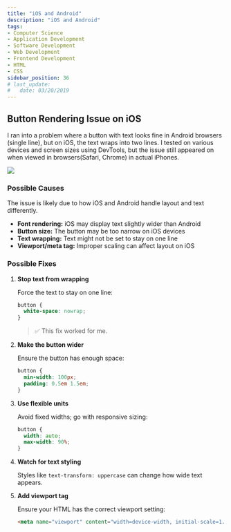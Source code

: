 ```yaml
---
title: "iOS and Android"
description: "iOS and Android"
tags:
- Computer Science
- Application Development
- Software Development
- Web Development
- Frontend Development
- HTML
- CSS
sidebar_position: 36
# last_update:
#   date: 03/20/2019
---
```





## Button Rendering Issue on iOS

I ran into a problem where a button with text looks fine in Android browsers (single line), but on iOS, the text wraps into two lines. I tested on various devices and screen sizes using DevTools, but the issue still appeared on when viewed in browsers(Safari, Chrome) in actual iPhones.

<div class="img-center"> 

![](/img/docs/Screenshot-2025-04-17-044010.png)

</div>


### Possible Causes

The issue is likely due to how iOS and Android handle layout and text differently.

- **Font rendering:** iOS may display text slightly wider than Android
- **Button size:** The button may be too narrow on iOS devices
- **Text wrapping:** Text might not be set to stay on one line
- **Viewport/meta tag:** Improper scaling can affect layout on iOS

### Possible Fixes 

1. **Stop text from wrapping**

   Force the text to stay on one line:

    ```css
    button {
      white-space: nowrap;
    }
    ```

   > ✅ This fix worked for me.

2. **Make the button wider**

   Ensure the button has enough space:

    ```css
    button {
      min-width: 100px;
      padding: 0.5em 1.5em;
    }
    ```

3. **Use flexible units**

   Avoid fixed widths; go with responsive sizing:

    ```css
    button {
      width: auto;
      max-width: 90%;
    }
    ```

4. **Watch for text styling**

   Styles like `text-transform: uppercase` can change how wide text appears.

5. **Add viewport tag**

   Ensure your HTML has the correct viewport setting:

    ```html
    <meta name="viewport" content="width=device-width, initial-scale=1.0">
    ```
